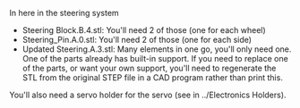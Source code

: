 In here in the steering system

 * Steering Block.B.4.stl: You'll need 2 of those (one for each wheel)
 * Steering_Pin.A.0.stl: You'll need 2 of those (one for each side)
 * Updated Steering.A.3.stl: Many elements in one go, you'll only need one. One of the parts already has built-in support. If you need to replace one of the parts, or want your own support, you'll need to regenerate the STL from the original STEP file in a CAD program rather than print this.

You'll also need a servo holder for the servo (see in ../Electronics Holders).
